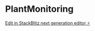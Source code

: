 # PlantMonitoring

[Edit in StackBlitz next generation editor ⚡️](https://stackblitz.com/~/github.com/80may/PlantMonitoring)